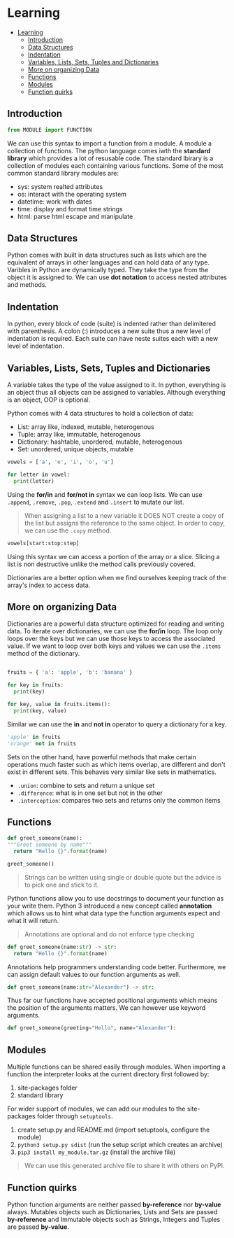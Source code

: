 # Learning

- [Learning](#learning)
  - [Introduction](#introduction)
  - [Data Structures](#data-structures)
  - [Indentation](#indentation)
  - [Variables, Lists, Sets, Tuples and Dictionaries](#variables-lists-sets-tuples-and-dictionaries)
  - [More on organizing Data](#more-on-organizing-data)
  - [Functions](#functions)
  - [Modules](#modules)
  - [Function quirks](#function-quirks)

## Introduction

```python
from MODULE import FUNCTION
```

We can use this syntax to import a function from a module. A module a collection
of functions. The python language comes iwth the **standard library** which
provides a lot of resusable code. The standard lbirary is a collection of
modules each containing various functions. Some of the most common standard
library modules are:

- sys: system realted attributes
- os: interact with the operating system
- datetime: work with dates
- time: display and format time strings
- html: parse html escape and manipulate

## Data Structures

Python comes with built in data structures such as lists which are the
equivalent of arrays in other languages and can hold data of any type. Varibles
in Python are dynamically typed. They take the type from the object it is
assigned to. We can use **dot notation** to access nested attributes and
methods.

## Indentation

In python, every block of code (suite) is indented rather than delimitered with
parenthesis. A colon (:) introduces a new suite thus a new level of indentation
is required. Each suite can have neste suites each with a new level of
indentation.

## Variables, Lists, Sets, Tuples and Dictionaries

A variable takes the type of the value assigned to it. In python, everything is
an object thus all objects can be assigned to variables. Although everything is
an object, OOP is optional.

Python comes with 4 data structures to hold a collection of data:

- List: array like, indexed, mutable, heterogenous
- Tuple: array like, immutable, heterogenous
- Dictionary: hashtable, unordered, mutable, heterogenous
- Set: unordered, unique objects, mutable

```python
vowels = ['a', 'e', 'i', 'o', 'u']

for letter in vowel:
  print(letter)
```

Using the **for/in** and **for/not in** syntax we can loop lists. We can use
`.append`, `.remove`, `.pop`, `.extend` and `.insert` to mutate our list.

> When assigning a list to a new variable it DOES NOT create a copy of the list
> but assigns the reference to the same object. In order to copy, we can use
> the `.copy` method.

```python
vowels[start:stop:step]
```

Using this syntax we can access a portion of the array or a slice. Slicing a
list is non destructive unlike the method calls previously covered.

Dictionaries are a better option when we find ourselves keeping track of the
array's index to access data.

## More on organizing Data

Dictionaries are a powerful data structure optimized for reading and writing
data. To iterate over dictionaries, we can use the **for/in** loop. The loop
only loops over the keys but we can use those keys to access the associated
value. If we want to loop over both keys and values we can use the `.items`
method of the dictionary.

```python

fruits = { 'a': 'apple', 'b': 'banana' }

for key in fruits:
  print(key)

for key, value in fruits.items():
  print(key, value)
```

Similar we can use the **in** and **not in** operator to query a dictionary for
a key.

```python
'apple' in fruits
'orange' not in fruits
```

Sets on the other hand, have powerful methods that make certain operations
much faster such as which items overlap, are different and don't exist in
different sets. This behaves very similar like sets in mathematics.

- `.union`: combine to sets and return a unique set
- `.difference`: what is in one set but not in the other
- `.interception`: compares two sets and returns only the common items

## Functions

```python
def greet_someone(name):
"""Greet someone by name"""
  return "Hello {}".format(name)

greet_someone()
```

> Strings can be written using single or double quote but the advice is to pick
> one and stick to it.

Python functions allow you to use docstrings to document your function as your
write them. Python 3 introduced a new concept called **annotation** which
allows us to hint what data type the function arguments expect and what it will
return.

> Annotations are optional and do not enforce type checking

```python
def greet_someone(name:str) -> str:
  return "Hello {}".format(name)
```

Annotations help programmers understanding code better. Furthermore, we can
assign default values to our function arguments as well.

```python
def greet_someone(name:str="Alexander") -> str:
```

Thus far our functions have accepted positional arguments which means the
position of the arguments matters. We can however use keyword arguments.

```python
def greet_someone(greeting="Hello", name="Alexander"):
```

## Modules

Multiple functions can be shared easily through modules. When importing a
function the interpreter looks at the current directory first followed by:

1. site-packages folder
2. standard library

For wider support of modules, we can add our modules to the site-packages folder
through `setuptools`.

1. create setup.py and README.md (import setuptools, configure the module)
2. `python3 setup.py sdist` (run the setup script which creates an archive)
3. `pip3 install my_module.tar.gz` (install the archive file)

> We can use this generated archive file to share it with others on PyPI.

## Function quirks

Python function arguments are neither passed **by-reference** nor **by-value**
always. Mutables objects such as Dictionaries, Lists and Sets are passed
**by-reference** and Immutable objects such as Strings, Integers and Tuples are
passed **by-value**.
